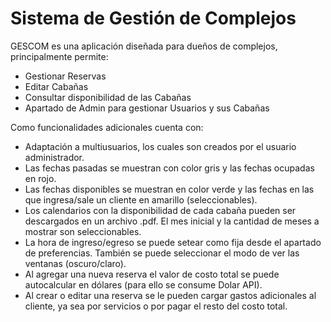 # Sistema de Gestión de Complejos

GESCOM es una aplicación diseñada para dueños de complejos, principalmente permite:
- Gestionar Reservas
- Editar Cabañas
- Consultar disponibilidad de las Cabañas
- Apartado de Admin para gestionar Usuarios y sus Cabañas

Como funcionalidades adicionales cuenta con:
- Adaptación a multiusuarios, los cuales son creados por el usuario administrador.
- Las fechas pasadas se muestran con color gris y las fechas ocupadas en rojo.
- Las fechas disponibles se muestran en color verde y las fechas en las que ingresa/sale un cliente en amarillo (seleccionables).
- Los calendarios con la disponibilidad de cada cabaña pueden ser descargados en un archivo .pdf. El mes inicial y la cantidad de meses a mostrar son seleccionables.
- La hora de ingreso/egreso se puede setear como fija desde el apartado de preferencias. También se puede seleccionar el modo de ver las ventanas (oscuro/claro).
- Al agregar una nueva reserva el valor de costo total se puede autocalcular en dólares (para ello se consume Dolar API).
- Al crear o editar una reserva se le pueden cargar gastos adicionales al cliente, ya sea por servicios o por pagar el resto del costo total.
